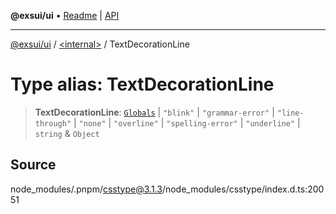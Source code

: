 **@exsui/ui** • [Readme](../../README.md) \| [API](../../globals.md)

***

[@exsui/ui](../../README.md) / [\<internal\>](../README.md) / TextDecorationLine

# Type alias: TextDecorationLine

> **TextDecorationLine**: [`Globals`](Globals.md) \| `"blink"` \| `"grammar-error"` \| `"line-through"` \| `"none"` \| `"overline"` \| `"spelling-error"` \| `"underline"` \| `string` & `Object`

## Source

node\_modules/.pnpm/csstype@3.1.3/node\_modules/csstype/index.d.ts:20051
